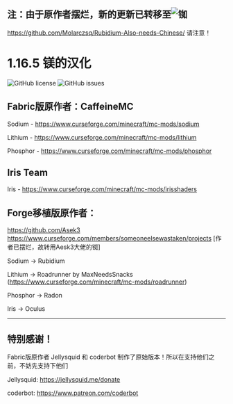 ## 注：由于原作者摆烂，新的更新已转移至![铷](https://i.mcmod.cn/class/cover/20220201/1643702568_10167_PHIt.jpg)
https://github.com/Molarczsq/Rubidium-Also-needs-Chinese/
请注意！

# 1.16.5 镁的汉化
![GitHub license](https://img.shields.io/github/license/Someone-Else-Was-Taken/Periodic-Table-Reforged.svg)
![GitHub issues](https://img.shields.io/github/issues/Someone-Else-Was-Taken/Periodic-Table-Reforged.svg)

## Fabric版原作者：CaffeineMC

Sodium - https://www.curseforge.com/minecraft/mc-mods/sodium

Lithium - https://www.curseforge.com/minecraft/mc-mods/lithium

Phosphor - https://www.curseforge.com/minecraft/mc-mods/phosphor

## Iris Team

Iris - https://www.curseforge.com/minecraft/mc-mods/irisshaders

## Forge移植版原作者：

https://github.com/Asek3
https://www.curseforge.com/members/someoneelsewastaken/projects [作者已摆烂，故转用Aesk3大佬的铷]

Sodium -> Rubidium

Lithium -> Roadrunner
by MaxNeedsSnacks (https://www.curseforge.com/minecraft/mc-mods/roadrunner)

Phosphor -> Radon

Iris -> Oculus

---

## 特别感谢！

Fabric版原作者 Jellysquid 和 coderbot 制作了原始版本！所以在支持他们之前，不妨先支持下他们

Jellysquid: https://jellysquid.me/donate

coderbot: https://www.patreon.com/coderbot 
